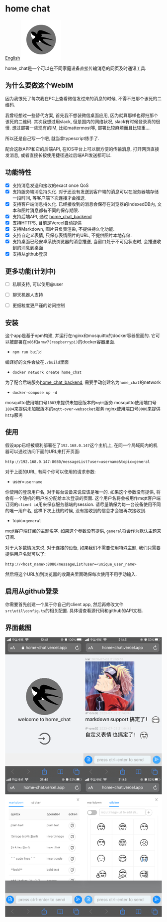 # home chat

[English](https://github.com/iintothewind/home_chat/blob/master/README.md)
![logo](https://github.com/iintothewind/home_chat/raw/master/src/resources/logo70.png)

home_chat是一个可以在不同家庭设备直接传输消息的网页及时通讯工具.

## 为什么要做这个WebIM

因为我恨死了每次我在PC上查看微信发过来的消息的时候, 不得不扫那个该死的二维码.


我曾经想过一些替代方案, 首先我不想装微信桌面应用, 因为就算那样也得扫那个该死的二维码. 其次我想过用slack, 但是国内的网络状况, slack有时候登录真的很慢. 想过部署一些现有的IM, 比如mattermost等, 部署比较麻烦而且比较重....

所以还是自己写一个吧, 就当拿typescript练手了.

配合这款APP和它的后端API, 在IOS平台上可以很方便的传输消息, 打开网页直接发消息, 或者直接长按使用捷径通过后端API发送都可以.

## 功能特性

- [X] 支持消息发送和接收的exact once QoS
- [X] 支持服务端消息持久化. 对于还没有发送到客户端的消息可以在服务器端存储一段时间, 等客户端下次连接才会推送.
- [X] 支持客户端消息持久化. 已经接收到的消息会保存在浏览器的IndexedDB内, 文本和图片消息都有不同的保存期限.
- [X] 支持后端API, 通过 [home_chat_backend](https://github.com/iintothewind/home_chat_backend)
- [X] 支持HTTPS, 目前是Vercel自动提供
- [X] 支持Markdown, 图片只负责渲染, 不提供持久化功能.
- [X] 支持自定义表情, 只保存表情图片的URL, 不提供图片本地存储.
- [X] 支持桌面已经安卓系统浏览器的消息推送, 当窗口处于不可见状态时, 会推送收到的消息到桌面
- [X] 支持从github登录

## 更多功能(计划中)

- [ ] 私聊支持, 可以使用@user
- [ ] 聊天机器人支持
- [ ] 更细粒度更严谨的访问控制


## 安装

这个app是基于npm构建, 并运行在nginx和mosquitto的docker容器里面的.
它可以被部署在`x86`和`armv7(respberrypi)`的docker容器里面.

- `npm run build`

编译好的文件会放在`./build`里面

- `docker network create home_chat`

为了配合后端服务[home_chat_backend](https://github.com/iintothewind/home_chat_backend), 需要手动创建名为`home_chat`的network

- `docker-compose up -d`

mosquitto使用端口号`1883`来提供未加密版本的`mqtt`服务
mosquitto使用端口号`1884`来提供未加密版本的`mqtt-over-websocket`服务
nginx使用端口号`8080`来提供`http`服务

## 使用

假设app已经被顺利部署在了`192.168.0.147`这个主机上, 在同一个局域网内的机器可以通过访问下面的URL来打开页面:

`http://192.168.0.147:8080/messageList?user=username&topic=general`

对于上面的URL, 有两个你可以使用的请求参数:

- user=`username`

你使用的登录用户名, 对于每台设备来说应该是唯一的.
如果这个参数没有提供, 将会有一个随机的用户名分配给本次登录的页面.
这个用户名将会被用作mqtt客户端订阅的`client id`用来保存服务器端的session.
请尽量确保为每一台设备使用不同的唯一用户名, 这样下次上线的时候, 没有接收到的信息才会被再次接收到.

- topic=`general`

mqtt客户端订阅的主题名字.
如果这个参数没有提供, `general`将会作为默认主题来订阅.


对于大多数情况来说, 对于连接的设备, 如果我们不需要使用特殊主题, 我们只需要提供用户名就可以了:

`http://<host_name>:8080/messageList?user=<unique_user_name>`

然后将这个URL加到浏览器的收藏夹里面确保每次使用不用手动输入.

## 启用从github登录

你需要首先创建一个属于你自己的client app, 然后再修改文件`src\util\config.ts`的相关配置.
具体请查看源代码和github的API文档.

## 界面截图

![home_chat_demo_009](https://raw.githubusercontent.com/iintothewind/images/master/home_chat_demo_009.png)

